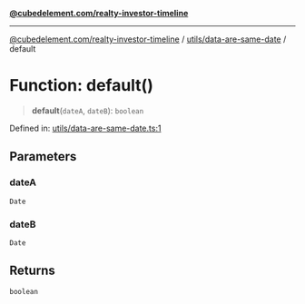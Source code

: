 [**@cubedelement.com/realty-investor-timeline**](../../../index.md)

---

[@cubedelement.com/realty-investor-timeline](../../../modules.md) / [utils/data-are-same-date](../index.md) / default

# Function: default()

> **default**(`dateA`, `dateB`): `boolean`

Defined in: [utils/data-are-same-date.ts:1](https://github.com/kvernon/realty-investor-timeline/blob/806c805529d356deb12c125749ddea89a26850dd/src/utils/data-are-same-date.ts#L1)

## Parameters

### dateA

`Date`

### dateB

`Date`

## Returns

`boolean`
